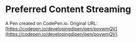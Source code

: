 # Preferred Content Streaming

A Pen created on CodePen.io. Original URL: [https://codepen.io/developingdipen/pen/povwmQV](https://codepen.io/developingdipen/pen/povwmQV).


